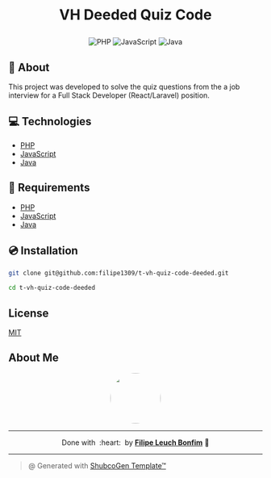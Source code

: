 
# <p align="center">VH Deeded Quiz Code</p>

<p align="center">
    <img src="https://img.shields.io/badge/Code-PHP-informational?style=flat-square&logo=php&color=777bb4&logoColor=8892BF" alt="PHP" />
    <img src="https://img.shields.io/badge/Code-JavaScript-informational?style=flat-square&logo=javascript&color=F7DF1E" alt="JavaScript" />
    <img src="https://img.shields.io/badge/Code-Java-informational?style=flat-square&logo=java&color=007396" alt="Java" />

</p>

## 💬 About

This project was developed to solve the quiz questions from the a job interview for a Full Stack Developer (React/Laravel) position.

## :computer: Technologies

- [PHP](https://www.php.net/)
- [JavaScript](https://www.javascript.com/)
- [Java](https://www.java.com/)

## :scroll: Requirements

- [PHP](https://www.php.net/)
- [JavaScript](https://www.javascript.com/)
- [Java](https://www.java.com/)

## :cd: Installation

```sh
git clone git@github.com:filipe1309/t-vh-quiz-code-deeded.git
```

```sh
cd t-vh-quiz-code-deeded
```

## License

[MIT](https://choosealicense.com/licenses/mit/)

## About Me

<p align="center">
    <a style="font-weight: bold" href="https://github.com/filipe1309/">
    <img style="border-radius:50%" width="100px; "src="https://github.com/filipe1309.png"/>
    </a>
</p>

---

<p align="center">
    Done with&nbsp;&nbsp;:heart:&nbsp;&nbsp;by <a style="font-weight: bold" href="https://github.com/filipe1309/">Filipe Leuch Bonfim</a> 🖖
</p>

---

> @ Generated with [ShubcoGen Template™](https://github.com/filipe1309/shubcogen-template)   

